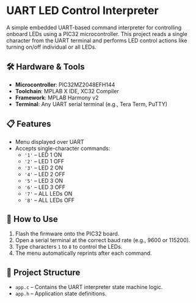 # UART LED Control Interpreter

A simple embedded UART-based command interpreter for controlling onboard LEDs using a PIC32 microcontroller. This project reads a single character from the UART terminal and performs LED control actions like turning on/off individual or all LEDs.

## 🛠️ Hardware & Tools
- **Microcontroller**: PIC32MZ2048EFH144  
- **Toolchain**: MPLAB X IDE, XC32 Compiler  
- **Framework**: MPLAB Harmony v2  
- **Terminal**: Any UART serial terminal (e.g., Tera Term, PuTTY)

## 📋 Features
- Menu displayed over UART
- Accepts single-character commands:
  - `'1'` – LED 1 ON  
  - `'2'` – LED 1 OFF  
  - `'3'` – LED 2 ON  
  - `'4'` – LED 2 OFF  
  - `'5'` – LED 3 ON  
  - `'6'` – LED 3 OFF  
  - `'7'` – ALL LEDs ON  
  - `'8'` – ALL LEDs OFF

## 🔧 How to Use
1. Flash the firmware onto the PIC32 board.
2. Open a serial terminal at the correct baud rate (e.g., 9600 or 115200).
3. Type characters `1` to `8` to control the LEDs.
4. The menu automatically reprints after each command.

## 📂 Project Structure
- `app.c` – Contains the UART interpreter state machine logic.
- `app.h` – Application state definitions.
